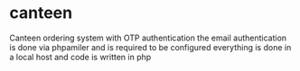 # canteen
Canteen ordering system with OTP authentication
the email authentication is done via phpamiler and is required to be configured
everything is done in a local host and code is written in php
